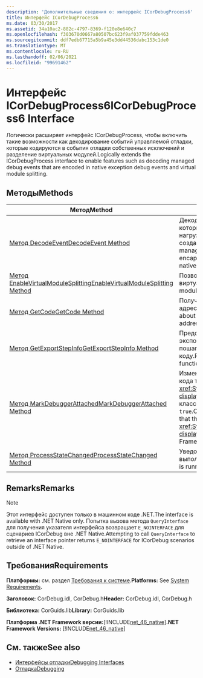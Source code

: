 ```yaml
---
description: 'Дополнительные сведения о: интерфейс ICorDebugProcess6'
title: Интерфейс ICorDebugProcess6
ms.date: 03/30/2017
ms.assetid: 34a10ac2-882c-4797-8369-f120e8e640c7
ms.openlocfilehash: f303670d0667a80507bc623f9af037759fdde463
ms.sourcegitcommit: ddf7edb67715a5b9a45e3dd44536dabc153c1de0
ms.translationtype: MT
ms.contentlocale: ru-RU
ms.lasthandoff: 02/06/2021
ms.locfileid: "99691462"
---
```

# <a name="icordebugprocess6-interface"></a><span data-ttu-id="691be-103">Интерфейс ICorDebugProcess6</span><span class="sxs-lookup"><span data-stu-id="691be-103">ICorDebugProcess6 Interface</span></span>

<span data-ttu-id="691be-104">Логически расширяет интерфейс ICorDebugProcess, чтобы включить такие возможности как декодирование событий управляемой отладки, которые кодируются в события отладки собственных исключений и разделение виртуальных модулей.</span><span class="sxs-lookup"><span data-stu-id="691be-104">Logically extends the ICorDebugProcess interface to enable features such as decoding managed debug events that are encoded in native exception debug events and virtual module splitting.</span></span>  
  
## <a name="methods"></a><span data-ttu-id="691be-105">Методы</span><span class="sxs-lookup"><span data-stu-id="691be-105">Methods</span></span>  
  
|<span data-ttu-id="691be-106">Метод</span><span class="sxs-lookup"><span data-stu-id="691be-106">Method</span></span>|<span data-ttu-id="691be-107">Описание</span><span class="sxs-lookup"><span data-stu-id="691be-107">Description</span></span>|  
|------------|-----------------|  
|[<span data-ttu-id="691be-108">Метод DecodeEvent</span><span class="sxs-lookup"><span data-stu-id="691be-108">DecodeEvent Method</span></span>](icordebugprocess6-decodeevent-method.md)|<span data-ttu-id="691be-109">Декодирует события управляемой отладки, которые были инкапсулированы в полезную нагрузку из событий отладки специально созданных собственных исключений.</span><span class="sxs-lookup"><span data-stu-id="691be-109">Decodes managed debug events that have been encapsulated in the payload of specially crafted native exception debug events.</span></span>|  
|[<span data-ttu-id="691be-110">Метод EnableVirtualModuleSplitting</span><span class="sxs-lookup"><span data-stu-id="691be-110">EnableVirtualModuleSplitting Method</span></span>](icordebugprocess6-enablevirtualmodulesplitting-method.md)|<span data-ttu-id="691be-111">Позволяет включить или отключить разделение виртуальных модулей.</span><span class="sxs-lookup"><span data-stu-id="691be-111">Enables or disables virtual module splitting.</span></span>|  
|[<span data-ttu-id="691be-112">Метод GetCode</span><span class="sxs-lookup"><span data-stu-id="691be-112">GetCode Method</span></span>](icordebugprocess6-getcode-method.md)|<span data-ttu-id="691be-113">Получает информацию об управляемом коде по адресу определенного кода.</span><span class="sxs-lookup"><span data-stu-id="691be-113">Gets information about the managed code at a particular code address.</span></span>|  
|[<span data-ttu-id="691be-114">Метод GetExportStepInfo</span><span class="sxs-lookup"><span data-stu-id="691be-114">GetExportStepInfo Method</span></span>](icordebugprocess6-getexportstepinfo-method.md)|<span data-ttu-id="691be-115">Предоставляет информацию о функциях, экспортируемых в ходе выполнения, для пошагового перемещения по управляемому коду.</span><span class="sxs-lookup"><span data-stu-id="691be-115">Provides information on runtime exported functions to help step through managed code.</span></span>|  
|[<span data-ttu-id="691be-116">Метод MarkDebuggerAttached</span><span class="sxs-lookup"><span data-stu-id="691be-116">MarkDebuggerAttached Method</span></span>](icordebugprocess6-markdebuggerattached-method.md)|<span data-ttu-id="691be-117">Изменяет внутреннее состояние отлаживаемого кода таким образом, что метод <xref:System.Diagnostics.Debugger.IsAttached%2A?displayProperty=nameWithType> в библиотеке классов платформы .NET Framework возвращает `true`.</span><span class="sxs-lookup"><span data-stu-id="691be-117">Changes the internal state of the debugee so that the <xref:System.Diagnostics.Debugger.IsAttached%2A?displayProperty=nameWithType> method in the .NET Framework Class Library returns `true`.</span></span>|  
|[<span data-ttu-id="691be-118">Метод ProcessStateChanged</span><span class="sxs-lookup"><span data-stu-id="691be-118">ProcessStateChanged Method</span></span>](icordebugprocess6-processstatechanged-method.md)|<span data-ttu-id="691be-119">Уведомляет [ICorDebug](icordebug-interface.md) о том, что процесс выполняется.</span><span class="sxs-lookup"><span data-stu-id="691be-119">Notifies [ICorDebug](icordebug-interface.md) that the process is running.</span></span>|  
  
## <a name="remarks"></a><span data-ttu-id="691be-120">Remarks</span><span class="sxs-lookup"><span data-stu-id="691be-120">Remarks</span></span>  
  
> [!NOTE]
> <span data-ttu-id="691be-121">Этот интерфейс доступен только в машинном коде .NET.</span><span class="sxs-lookup"><span data-stu-id="691be-121">The interface is available with .NET Native only.</span></span> <span data-ttu-id="691be-122">Попытка вызова метода `QueryInterface` для получения указателя интерфейса возвращает `E_NOINTERFACE` для сценариев ICorDebug вне .NET Native.</span><span class="sxs-lookup"><span data-stu-id="691be-122">Attempting to call `QueryInterface` to retrieve an interface pointer returns `E_NOINTERFACE` for ICorDebug scenarios outside of .NET Native.</span></span>  
  
## <a name="requirements"></a><span data-ttu-id="691be-123">Требования</span><span class="sxs-lookup"><span data-stu-id="691be-123">Requirements</span></span>  

 <span data-ttu-id="691be-124">**Платформы:** см. раздел [Требования к системе](../../get-started/system-requirements.md).</span><span class="sxs-lookup"><span data-stu-id="691be-124">**Platforms:** See [System Requirements](../../get-started/system-requirements.md).</span></span>  
  
 <span data-ttu-id="691be-125">**Заголовок:** CorDebug.idl, CorDebug.h</span><span class="sxs-lookup"><span data-stu-id="691be-125">**Header:** CorDebug.idl, CorDebug.h</span></span>  
  
 <span data-ttu-id="691be-126">**Библиотека:** CorGuids.lib</span><span class="sxs-lookup"><span data-stu-id="691be-126">**Library:** CorGuids.lib</span></span>  
  
 <span data-ttu-id="691be-127">**Платформа .NET Framework версии:**[!INCLUDE[net_46_native](../../../../includes/net-46-native-md.md)]</span><span class="sxs-lookup"><span data-stu-id="691be-127">**.NET Framework Versions:** [!INCLUDE[net_46_native](../../../../includes/net-46-native-md.md)]</span></span>  
  
## <a name="see-also"></a><span data-ttu-id="691be-128">См. также</span><span class="sxs-lookup"><span data-stu-id="691be-128">See also</span></span>

- [<span data-ttu-id="691be-129">Интерфейсы отладки</span><span class="sxs-lookup"><span data-stu-id="691be-129">Debugging Interfaces</span></span>](debugging-interfaces.md)
- [<span data-ttu-id="691be-130">Отладка</span><span class="sxs-lookup"><span data-stu-id="691be-130">Debugging</span></span>](index.md)
